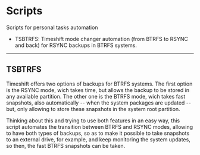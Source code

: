 # Scripts
Scripts for personal tasks automation

* TSBTRFS: Timeshift mode changer automation (from BTRFS to RSYNC and back)
  for RSYNC backups in BTRFS systems.

---

## TSBTRFS
Timeshift offers two options of backups for BTRFS systems. The first
option is the RSYNC mode, wich takes time, but allows the backup to be
stored in any available partition. The other one is the BTRFS mode, wich
takes fast snapshots, also automatically -- when the system packages are
updated -- but, only allowing to store these snapshots in the system root
partition.

Thinking about this and trying to use both features in an easy way, this script
automates the transition between BTRFS and RSYNC modes, allowing to have both
types of backups, so as to make it possible to take snapshots to an external
drive, for example, and keep monitoring the system updates, so then, the fast
BTRFS snapshots can be taken.
